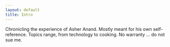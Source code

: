 ```yaml
---
layout: default
title: Intro
---
```


Chronicling the experience of Asher Anand. Mostly meant for his own
self-reference. Topics range, from technology to cooking. No warranty ... do
not sue me.
